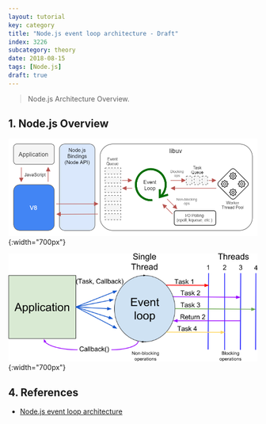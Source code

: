 ```yaml
---
layout: tutorial
key: category
title: "Node.js event loop architecture - Draft"
index: 3226
subcategory: theory
date: 2018-08-15
tags: [Node.js]
draft: true
---
```


> Node.js Architecture Overview.

## 1. Node.js Overview
![image](/assets/images/devops/3226/nodejs-architecture.png){:width="700px"}

![image](/assets/images/devops/3226/nodejs-event-loop.png){:width="700px"}


## 4. References
* [Node.js event loop architecture](https://medium.com/preezma/node-js-event-loop-architecture-go-deeper-node-core-c96b4cec7aa4)
